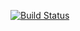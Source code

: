 [![Build Status](https://travis-ci.org/zdoroven/tetriss.svg?branch=master)](https://travis-ci.org/zdoroven/tetriss)
